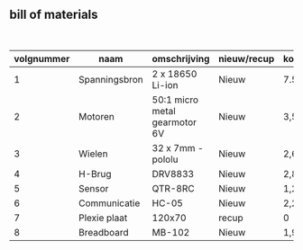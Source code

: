 ## bill of materials
<br />

|volgnummer|naam|omschrijving|nieuw/recup|kostprijs/stuk|aantal|subtotaal|
|----------|--------------|----------------|-----------|---------|------|---------|
|         1|Spanningsbron    | 2 x 18650 Li-ion |Nieuw |7.52 euro |2      |15.04|
|         2|Motoren          | 50:1 micro metal gearmotor 6V |Nieuw          |3,5       |2      | 7,00        |
|         3|Wielen    |32 x 7mm - pololu            |Nieuw           |2,62              |2      |4,64         |
|         4|H-Brug    |DRV8833            |Nieuw           |2,85             |1      |2,85         |
|         5|Sensor    |QTR-8RC            |Nieuw           |1,24              |1      |1,24         |
|         6|Communicatie    |HC-05            |Nieuw           |2,20              |1      |2,20        |
|         7|Plexie plaat    |120x70            | recup          |0              |1      | 0        |
|         8|Breadboard   |MB-102            | Nieuw          |1,98              |1      | 1,98        |

